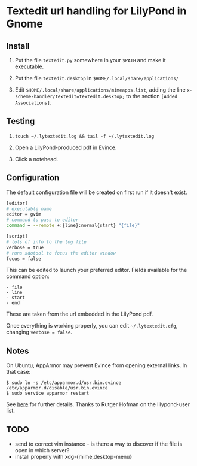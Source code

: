 # Textedit url handling for LilyPond in Gnome

## Install

1. Put the file `textedit.py` somewhere in your `$PATH` and make it executable.

1. Put the file `textedit.desktop` in `$HOME/.local/share/applications/`

1. Edit `$HOME/.local/share/applications/mimeapps.list`, adding the line
   `x-scheme-handler/textedit=textedit.desktop;`
   to the section `[Added Associations]`.

## Testing

1. `touch ~/.lytextedit.log && tail -f ~/.lytextedit.log`

1. Open a LilyPond-produced pdf in Evince.

1. Click a notehead.

## Configuration

The default configuration file will be created on first run if it doesn't exist.

```bash
[editor]
# executable name
editor = gvim
# command to pass to editor
command = --remote +:{line}:normal{start} "{file}"

[script]
# lots of info to the log file
verbose = true
# runs xdotool to focus the editor window
focus = false
```

This can be edited to launch your preferred editor. Fields available for the
command option:

    - file
    - line
    - start
    - end

These are taken from the url embedded in the LilyPond pdf.

Once everything is working properly, you can edit `~/.lytextedit.cfg`, changing
`verbose = false`.

## Notes

On Ubuntu, AppArmor may prevent Evince from opening external links. In that
case:

    $ sudo ln -s /etc/apparmor.d/usr.bin.evince /etc/apparmor.d/disable/usr.bin.evince
    $ sudo service apparmor restart

See [here][1] for further details. Thanks to Rutger Hofman on the lilypond-user
list.

[1]: http://xubuntugeek.blogspot.nl/2012/05/fix-evince-is-unable-to-open-external.html

## TODO

- send to correct vim instance - is there a way to discover if the file is open
  in which server?
- install properly with xdg-{mime,desktop-menu}
